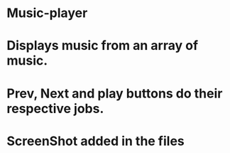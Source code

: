 # Music-player

# Displays music from an array of music.
# Prev, Next and play buttons do their respective jobs.
# ScreenShot added in the files
